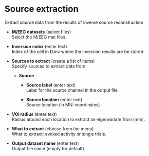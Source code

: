 # Source extraction  
Extract source data from the results of inverse source reconstruction

* **M/EEG datasets** (select files)  
Select the M/EEG mat files.

* **Inversion index** (enter text)  
Index of the cell in D.inv where the inversion results are be stored.

* **Sources to extract** (create a list of items)  
Specify sources to extract data from

    * **Source**   

        * **Source label** (enter text)  
        Label for the source channel in the output file

        * **Source location** (enter text)  
        Source location (in MNI coordinates)

* **VOI radius** (enter text)  
Radius around each location to extract an eigenvariate from (mm).

* **What to extract** (choose from the menu)  
What to extract: evoked activity or single trials.

* **Output dataset name** (enter text)  
Output file name (empty for default)
